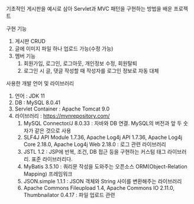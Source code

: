기초적인 게시판을 예시로 삼아 Servlet과 MVC 패턴을 구현하는 방법을 배운 프로젝트

구현 기능
   1. 게시판 CRUD
   2. 글에 이미지 파일 하나 업로드 가능(수정 가능)
   3. 멤버 기능
      1. 회원가입, 로그인, 로그아웃, 개인정보 수정, 회원탈퇴
      2. 로그인 시 글, 댓글 작성할 때 작성자를 로그인 정보로 자동 대체

사용한 개발 언어 및 라이브러리
   1. 언어 : JDK 11
   2. DB : MySQL 8.0.41
   3. Servlet Container : Apache Tomcat 9.0
   4. 라이브러리 : https://mvnrepository.com/
      1) MySQL Connector/J 8.0.33 : 자바와 DB 연결. MySQL의 버전과 앞 두 숫자가 같은 것으로 사용
      2) SLF4J API Module 1.7.36, Apache Log4j API 1.7.36, Apache Log4j Core 2.18.0, Apache Log4j Web 2.18.0 : 로그 관련 라이브러리
      3) JSTL 1.2 : JSP에 반복, 조건, DB 접근 등을 구현하는 커스텀 태그 라이브러리. 표준 라이브러리다.
      4) MyBatis 3.5.10 : 쿼리문 작성을 도와주는 오픈소스 ORM(Object-Relation Mapping) 프레임워크
      5) JSON.simple 1.1.1 : JSON 객체와 String 사이를 변환해주는 라이브러리
      6) Apache Commons Fileupload 1.4, Apache Commons IO 2.11.0, Thumbnailator 0.4.17 : 파일 업로드 관련
